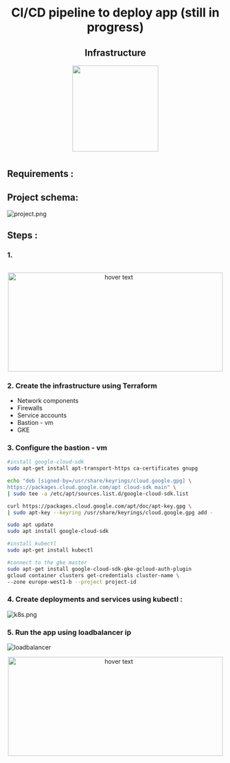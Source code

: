 <h1 align="center">CI/CD pipeline to deploy app (still in progress)</h1>

<h2 align="center">Infrastructure</h2>

<div id="header" align="center">
  <img src="" width="200"/>
</div>

# 

## Requirements :


## Project schema:

![project.png](images/project.png)

## Steps :

### 1. 

```bash

```
<p align="center">
  <img src="images/repo.png" width="500" height="230" title="hover text">
</p>


### 2. Create the infrastructure using Terraform

- Network components
- Firewalls
- Service accounts
- Bastion - vm
- GKE

### 3. Configure the bastion - vm

```bash
#install google-cloud-sdk
sudo apt-get install apt-transport-https ca-certificates gnupg

echo "deb [signed-by=/usr/share/keyrings/cloud.google.gpg] \
https://packages.cloud.google.com/apt cloud-sdk main" \
| sudo tee -a /etc/apt/sources.list.d/google-cloud-sdk.list

curl https://packages.cloud.google.com/apt/doc/apt-key.gpg \
| sudo apt-key --keyring /usr/share/keyrings/cloud.google.gpg add -

sudo apt update
sudo apt install google-cloud-sdk

#install kubectl
sudo apt-get install kubectl

#connect to the gke master
sudo apt-get install google-cloud-sdk-gke-gcloud-auth-plugin
gcloud container clusters get-credentials cluster-name \
--zone europe-west1-b --project project-id
```

### 4. Create deployments and services using kubectl :

![k8s.png](images/k8s.png)

### 5. Run the app using loadbalancer ip

![loadbalancer](images/loadbalancer.png)

<p align="center">
  <img src="images/app.png" width="500" height="230" title="hover text">
</p>
